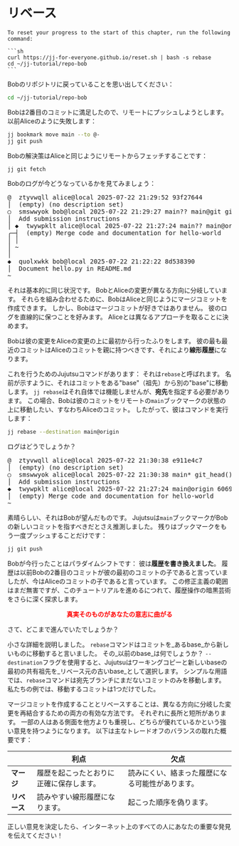 # リベース

````admonish reset title="Reset your progress" collapsible=true
To reset your progress to the start of this chapter, run the following command:

```sh
curl https://jj-for-everyone.github.io/reset.sh | bash -s rebase
cd ~/jj-tutorial/repo-bob
```
````

Bobのリポジトリに戻っていることを思い出してください：

```sh
cd ~/jj-tutorial/repo-bob
```

Bobは2番目のコミットに満足したので、リモートにプッシュしようとします。
以前Aliceのように失敗します：

```sh
jj bookmark move main --to @-
jj git push
```

Bobの解決策はAliceと同じようにリモートからフェッチすることです：

```sh
jj git fetch
```

Bobのログが今どうなっているかを見てみましょう：

<!-- generated by aha script -->
<pre class="aha">
<span class="bold "></span><span class="bold green ">@</span>  <span class="bold "></span><span class="bold highlighted purple ">z</span><span class="bold highlighted dimgray ">tyvwqll</span><span class="bold "> </span><span class="bold yellow ">alice@local</span><span class="bold "> </span><span class="bold highlighted cyan ">2025-07-22 21:29:52</span><span class="bold "> </span><span class="bold highlighted blue ">9</span><span class="bold highlighted dimgray ">3f27644</span><span class="bold "></span>
│  <span class="bold "></span><span class="bold highlighted green ">(empty)</span><span class="bold "> </span><span class="bold highlighted green ">(no description set)</span><span class="bold "></span>
○  <span class="bold "></span><span class="bold purple ">s</span><span class="highlighted dimgray ">mswwyok</span> <span class="yellow ">bob@local</span> <span class="cyan ">2025-07-22 21:29:27</span> <span class="purple ">main?? main@git</span> <span class="green ">git_head()</span> <span class="bold "></span><span class="bold blue ">e</span><span class="highlighted dimgray ">583fa6e</span>
│  Add submission instructions
│ <span class="bold "></span><span class="bold highlighted cyan ">◆</span>  <span class="bold "></span><span class="bold purple ">t</span><span class="bold highlighted dimgray ">wywpklt</span> <span class="yellow ">alice@local</span> <span class="cyan ">2025-07-22 21:27:24</span> <span class="purple ">main?? main@origin</span> <span class="bold "></span><span class="bold blue ">6</span><span class="highlighted dimgray ">06959ce</span>
╭─┤  <span class="green ">(empty)</span> Merge code and documentation for hello-world
│ │
│ ~
│
<span class="bold "></span><span class="bold highlighted cyan ">◆</span>  <span class="bold "></span><span class="bold purple ">q</span><span class="highlighted dimgray ">uolxwkk</span> <span class="yellow ">bob@local</span> <span class="cyan ">2025-07-22 21:22:22</span> <span class="bold "></span><span class="bold blue ">8</span><span class="highlighted dimgray ">d538390</span>
│  Document hello.py in README.md
~
</pre>

それは基本的に同じ状況です。
BobとAliceの変更が異なる方向に分岐しています。
それらを組み合わせるために、BobはAliceと同じようにマージコミットを作成できます。
しかし、Bobはマージコミットが好きではありません。
彼のログを直線的に保つことを好みます。
Aliceとは異なるアプローチを取ることに決めます。

Bobは彼の変更をAliceの変更の上に最初から行ったふりをします。
彼の最も最近のコミットはAliceのコミットを親に持つべきです、それにより**線形履歴**になります。

これを行うためのJujutsuコマンドがあります：
それは`rebase`と呼ばれます。
名前が示すように、それはコミットをある"base"（祖先）から別の"base"に移動します。
`jj rebase`はそれ自体では機能しませんが、**宛先**を指定する必要があります。
この場合、Bobは彼のコミットをリモートの`main`ブックマークの状態の上に移動したい、すなわちAliceのコミット。
したがって、彼はコマンドを実行します：

```sh
jj rebase --destination main@origin
```

ログはどうでしょうか？

<!-- generated by aha script -->
<pre class="aha">
<span class="bold "></span><span class="bold green ">@</span>  <span class="bold "></span><span class="bold highlighted purple ">z</span><span class="bold highlighted dimgray ">tyvwqll</span><span class="bold "> </span><span class="bold yellow ">alice@local</span><span class="bold "> </span><span class="bold highlighted cyan ">2025-07-22 21:30:38</span><span class="bold "> </span><span class="bold highlighted blue ">e</span><span class="highlighted dimgray ">911e4c7</span><span class="bold "></span>
│  <span class="bold "></span><span class="bold highlighted green ">(empty)</span><span class="bold "> </span><span class="bold highlighted green ">(no description set)</span><span class="bold "></span>
○  <span class="bold "></span><span class="bold purple ">s</span><span class="highlighted dimgray ">mswwyok</span> <span class="yellow ">alice@local</span> <span class="cyan ">2025-07-22 21:30:38</span> <span class="purple ">main*</span> <span class="green ">git_head()</span> <span class="bold "></span><span class="bold blue ">0</span><span class="highlighted dimgray ">2bd1179</span>
│  Add submission instructions
<span class="bold "></span><span class="bold highlighted cyan ">◆</span>  <span class="bold "></span><span class="bold purple ">t</span><span class="highlighted dimgray ">wywpklt</span> <span class="yellow ">alice@local</span> <span class="cyan ">2025-07-22 21:27:24</span> <span class="purple ">main@origin</span> <span class="bold "></span><span class="bold blue ">6</span><span class="highlighted dimgray ">06959ce</span>
│  <span class="green ">(empty)</span> Merge code and documentation for hello-world
~
</pre>

素晴らしい、それはBobが望んだものです。
Jujutsuは`main`ブックマークがBobの新しいコミットを指すべきだとさえ推測しました。
残りはブックマークをもう一度プッシュすることだけです：

```sh
jj git push
```

Bobが今行ったことはパラダイムシフトです：
彼は**履歴を書き換えました**。
履歴は以前Bobの2番目のコミットが彼の最初のコミットの子であると言っていましたが、今はAliceのコミットの子であると言っています。
この修正主義の範囲はまだ無害ですが、このチュートリアルを進めるにつれて、履歴操作の暗黒芸術をさらに深く探求します。

<div style="display: flex; justify-content: center">
<b style="color: red">
真実そのものがあなたの意志に曲がる
</b>
</div>

さて、どこまで進んでいたでしょうか？

小さな詳細を説明しました。
`rebase`コマンドはコミットを_あるbase_から新しいものに移動すると言いました。
その_以前のbase_は何でしょうか？
`--destination`フラグを使用すると、Jujutsuはワーキングコピーと新しいbaseの最初の共有祖先を_リベース元の古いbase_として選択します。
シンプルな用語では、`rebase`コマンドは宛先ブランチにまだないコミットのみを移動します。
私たちの例では、移動するコミットは1つだけでした。

マージコミットを作成することとリベースすることは、異なる方向に分岐した変更を再結合するための両方の有効な方法です。
それぞれに長所と短所があります。
一部の人はある側面を他方よりも重視し、どちらが優れているかという強い意見を持つようになります。
以下は主なトレードオフのバランスの取れた概要です：

| | 利点 | 欠点 |
| --- | --- | --- |
| **マージ** | 履歴を起こったとおりに正確に保存します。 | 読みにくい、絡まった履歴になる可能性があります。 |
| **リベース** | 読みやすい線形履歴になります。 | 起こった順序を偽ります。 |

正しい意見を決定したら、インターネット上のすべての人にあなたの重要な発見を伝えてください！

